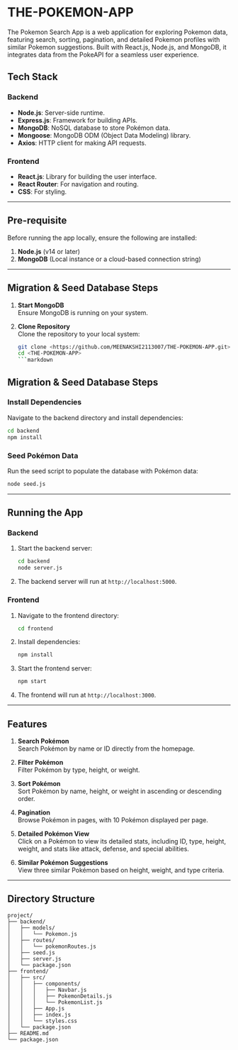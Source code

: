 # THE-POKEMON-APP
The Pokemon Search App is a web application for exploring Pokemon data, featuring search, sorting, pagination, and detailed Pokemon profiles with similar Pokemon suggestions. Built with React.js, Node.js, and MongoDB, it integrates data from the PokeAPI for a seamless user experience.
## Tech Stack

### Backend
- **Node.js**: Server-side runtime.
- **Express.js**: Framework for building APIs.
- **MongoDB**: NoSQL database to store Pokémon data.
- **Mongoose**: MongoDB ODM (Object Data Modeling) library.
- **Axios**: HTTP client for making API requests.

### Frontend
- **React.js**: Library for building the user interface.
- **React Router**: For navigation and routing.
- **CSS**: For styling.

---

## Pre-requisite

Before running the app locally, ensure the following are installed:
1. **Node.js** (v14 or later)
2. **MongoDB** (Local instance or a cloud-based connection string)

---

## Migration & Seed Database Steps

1. **Start MongoDB**  
   Ensure MongoDB is running on your system.

2. **Clone Repository**  
   Clone the repository to your local system:
   ```bash
   git clone <https://github.com/MEENAKSHI2113007/THE-POKEMON-APP.git>
   cd <THE-POKEMON-APP>
   ```markdown

## Migration & Seed Database Steps

### Install Dependencies

Navigate to the backend directory and install dependencies:
```bash
cd backend
npm install
```

### Seed Pokémon Data

Run the seed script to populate the database with Pokémon data:
```bash
node seed.js
```

---

## Running the App

### Backend

1. Start the backend server:
   ```bash
   cd backend
   node server.js
   ```
2. The backend server will run at `http://localhost:5000`.

### Frontend

1. Navigate to the frontend directory:
   ```bash
   cd frontend
   ```
2. Install dependencies:
   ```bash
   npm install
   ```
3. Start the frontend server:
   ```bash
   npm start
   ```
4. The frontend will run at `http://localhost:3000`.

---

## Features

1. **Search Pokémon**  
   Search Pokémon by name or ID directly from the homepage.
   
2. **Filter Pokémon**  
   Filter Pokémon by type, height, or weight.

3. **Sort Pokémon**  
   Sort Pokémon by name, height, or weight in ascending or descending order.

4. **Pagination**  
   Browse Pokémon in pages, with 10 Pokémon displayed per page.

5. **Detailed Pokémon View**  
   Click on a Pokémon to view its detailed stats, including ID, type, height, weight, and stats like attack, defense, and special abilities.

6. **Similar Pokémon Suggestions**  
   View three similar Pokémon based on height, weight, and type criteria.

---

## Directory Structure

```
project/
├── backend/
│   ├── models/
│   │   └── Pokemon.js
│   ├── routes/
│   │   └── pokemonRoutes.js
│   ├── seed.js
│   ├── server.js
│   └── package.json
├── frontend/
│   ├── src/
│   │   ├── components/
│   │   │   ├── Navbar.js
│   │   │   ├── PokemonDetails.js
│   │   │   └── PokemonList.js
│   │   ├── App.js
│   │   ├── index.js
│   │   └── styles.css
│   └── package.json
├── README.md
└── package.json
```

